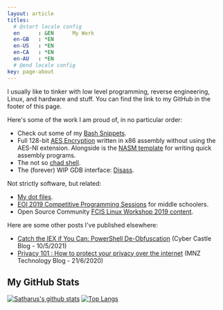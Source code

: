 ```yaml
---
layout: article
titles:
  # @start locale config
  en      : &EN      My Work 
  en-GB   : *EN
  en-US   : *EN
  en-CA   : *EN
  en-AU   : *EN
  # @end locale config
key: page-about
---
```


I usually like to tinker with low level programming, reverse engineering, Linux, and hardware and stuff. You can find the link to my GitHub in the footer of this page. 

Here's some of the work I am proud of, in no particular order:

- Check out some of my [Bash Snippets](https://github.com/Satharus/Bash-Snippets).
- Full 128-bit [AES Encryption](https://github.com/Satharus/AES-Encryption) written in x86 assembly without using the AES-NI extension. Alongside is the [NASM template](https://github.com/Satharus/NASM-Template) for writing quick assembly programs.
- The not so [chad shell](https://github.com/Satharus/Chell).
- The (forever) WIP GDB interface: [Disass](https://github.com/Satharus/Disass).


Not strictly software, but related:

- [My dot files](https://github.com/Satharus/dotfiles).
- [EOI 2019 Competitive Programming Sessions](https://github.com/Satharus/EOI-Preparation-Sessions) for middle schoolers.
- Open Source Community [FCIS Linux Workshop 2019 content](https://github.com/Satharus/OSC19-Linux-Workshop-Sessions).

Here are some other posts I've published elsewhere:

- [Catch the IEX if You Can: PowerShell De-Obfuscation](https://blog.cybercastle.io/catch-the-iex-if-you-can-powershell-de-obfuscation/) (Cyber Castle Blog - 10/5/2021)
- [Privacy 101 : How to protect your privacy over the internet](https://mnztechnology.com/blog/privacy-101-how-to-protect-your-privacy-over-the-web) (MNZ Technology Blog - 21/6/2020)


## My GitHub Stats


[![Satharus's github stats](https://github-readme-stats.vercel.app/api?username=Satharus&hide=stars&show_icons=true&theme=gruvbox&include_all_commits=true&count_private=true)](https://github.com/Satharus?tab=repositories) [![Top Langs](https://github-readme-stats.vercel.app/api/top-langs/?username=Satharus&exclude_repo=SecurityPackage,Image-quantization&langs_count=6&layout=compact&theme=gruvbox)](https://github.com/Satharus?tab=repositories)

